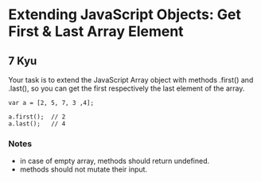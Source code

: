 # Extending JavaScript Objects: Get First & Last Array Element
## 7 Kyu

Your task is to extend the JavaScript Array object with methods .first() and .last(), so you can get the first respectively the last element of the array.
```
var a = [2, 5, 7, 3 ,4];

a.first();  // 2
a.last();   // 4
```

### Notes
- in case of empty array, methods should return undefined.
- methods should not mutate their input.

